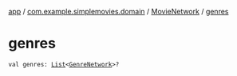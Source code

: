 [app](../../index.md) / [com.example.simplemovies.domain](../index.md) / [MovieNetwork](index.md) / [genres](./genres.md)

# genres

`val genres: `[`List`](https://kotlinlang.org/api/latest/jvm/stdlib/kotlin.collections/-list/index.html)`<`[`GenreNetwork`](../-genre-network/index.md)`>?`